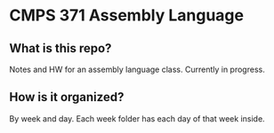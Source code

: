 CMPS 371 Assembly Language
========================


What is this repo?
------------------
Notes and HW for an assembly language class.
Currently in progress.

How is it organized?
--------------------
By week and day. Each week folder has each day of that week inside.
